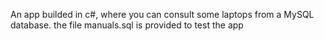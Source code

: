 An app builded in c#, where you can consult some laptops from a MySQL database. 
the file manuals.sql is provided to test the app
